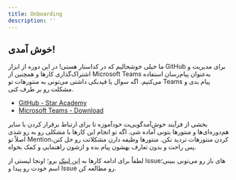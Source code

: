 ```yaml
---
title: Onboarding
description: ''
---
```


## خوش آمدی!

ما خیلی خوشحالیم که در کداستار هستی!
در این دوره از ابزار GitHub برای مدیریت و اشتراک‌گذاری کار‌ها
و همچنین از Microsoft Teams به‌عنوان پیام‌رسان استفاده می‌کنیم.
اگه سوال یا فیدبکی داشتی می‌تونی به منتورهات تو Teams پیام بدی و مشکلت رو بر طرف کنی.

-   [GitHub - Star Academy](https://github.com/Star-Academy/)
-   [Microsoft Teams - Download](https://www.microsoft.com/en-ww/microsoft-teams/download-app)

بخشی از فرآیند خوش‌آمدگویی‌‍ت خودآموزه تا برای ارتباط برقرار کردن با سایر هم‌دوره‌ای‌ها و منتور‌ها بتونی آماده شی.
اگه تو انجام این کارها با مشکلی رو به رو شدی اصلاً تو Mentionکردن
منتورهات تردید نکن. منتورها وظیفه دارن مشکلاتت رو حل کنن، پس راحت و بدون تعارف بهشون پیام بده و ازشون
راهنمایی و کمک بخواه.

لطفاً برای ادامه کارها به
[این لینک](https://github.com/Star-Academy/codestar-intern-issues/issues)
برو؛
اونجا لیستی از Issueهای باز رو می‌تونی ببینی؛
اسم خودت رو پیدا و Issue رو مطالعه کن.
